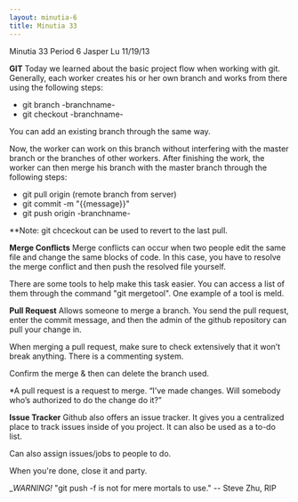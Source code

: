 ```yaml
---
layout: minutia-6
title: Minutia 33
---
```


Minutia 33 Period 6
Jasper Lu
11/19/13

__GIT__
Today we learned about the basic project flow when working with git.
Generally, each worker creates his or her own branch and works from there using the following steps:

- git branch -branchname-
- git checkout -branchname-

You can add an existing branch through the same way.

Now, the worker can work on this branch without interfering with the master branch or the branches of other workers. After finishing the work, the worker can then merge his branch with the master branch through the following steps:

- git pull origin (remote branch from server)
- git commit -m "{{message}}"
- git push origin -branchname-

**Note: git chceckout can be used to revert to the last pull.

__Merge Conflicts__
Merge conflicts can occur when two people edit the same file and change the same blocks of code.
In this case, you have to resolve the merge conflict and then push the resolved file yourself. 

There are some tools to help make this task easier. You can access a list of them through the command "git mergetool". One example of a tool is meld.

__Pull Request__
Allows someone to merge a branch. You send the pull request, enter the commit message, and then the admin of the github repository can pull your change in.

When merging a pull request, make sure to check extensively that it won’t break anything. There is a commenting system.

Confirm the merge & then can delete the branch used.

*A pull request is a request to merge. “I’ve made changes. Will somebody who’s authorized to do the change do it?”

__Issue Tracker__
Github also offers an issue tracker. It gives you a centralized place to track issues inside of you project. It can also be used as a to-do list.

Can also assign issues/jobs to people to do.

When you're done, close it and party.

__WARNING!_ 
"git push -f is not for mere mortals to use." -- Steve Zhu, RIP
